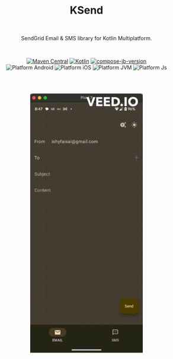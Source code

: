 <h1 align="center">KSend</h1></br>

<p align="center">
SendGrid Email & SMS library for Kotlin Multiplatform.
</p>
</br>

<p align="center">
  <a href="https://maven-badges.herokuapp.com/maven-central/io.github.ismai117/KSend"><img alt="Maven Central" src="https://maven-badges.herokuapp.com/maven-central/io.github.ismai117/KSend/badge.svg"/></a>
  <a href="https://kotlinlang.org"><img alt="Kotlin" src="https://img.shields.io/badge/Kotlin-1.9.22-blue.svg?style=flat&logo=kotlin"/></a>
  <a href="https://github.com/JetBrains/compose-jb"><img alt="compose-jb-version" src="https://img.shields.io/badge/compose--jb-1.5.12-red"/></a><br>
  <img alt="Platform Android" src="https://img.shields.io/badge/Platform-Android-brightgreen"/>
  <img alt="Platform iOS" src="https://img.shields.io/badge/Platform-iOS-lightgray"/>
  <img alt="Platform JVM" src="https://img.shields.io/badge/Platform-JVM-orange"/>
  <img alt="Platform Js" src="https://img.shields.io/badge/Platform-Js-yellow"/>
</p> <br>

</br>

<p align="center">
  <img src="readme_images/KSend.gif" height="700px">
</p>
